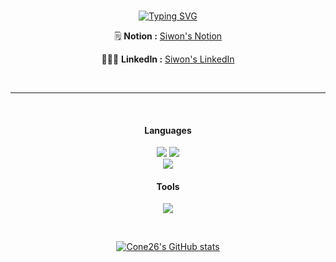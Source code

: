<!-- ![header](https://capsule-render.vercel.app/api?type=waving&color=0:EEFF00,100:a82da8&height=250&section=header&text=%20Siwon&fontSize=90&fontAlign=82&fontColor=fff) -->
<div align=center>

<br>
  
[![Typing SVG](https://readme-typing-svg.demolab.com?font=Fira+Code&weight=600&pause=1000&color=F7C32C&random=false&width=435&lines=Hi+there%2C+Welcome+to+my+Github+page!+)](https://git.io/typing-svg)

🗒 **Notion :** [Siwon's Notion](https://cone-s-page.notion.site/Blog-fdb79faf6d8b42dc86266689afba4d3c?pvs=4)
<br>

👩🏻‍💻 **LinkedIn :** [Siwon's LinkedIn](https://www.linkedin.com/in/siwon-hwang-755782239/)
<!--  #  _Teck Stack_  

</div> -->
<br>

---
  
<br>
  
#### Languages
<img src="https://img.shields.io/badge/Javascript-F7DF1E?style=flat-square&logo=Javascript&logoColor=white"/></a>
<img src="https://img.shields.io/badge/Typescript-007acc?style=flat-square&logo=Typescript&logoColor=white"/></a>
<br>
<img src="https://img.shields.io/badge/Mysql-FF9E0F?style=flat-square&logo=Mysql&logoColor=white"/></a>

#### Tools
<img src="https://img.shields.io/badge/Git-F05032?style=flat-square&logo=Git&logoColor=white"/></a>



<br>

[![Cone26's GitHub stats](https://github-readme-stats.vercel.app/api?username=cone26)](https://github.com/anuraghazra/github-readme-stats)
<br>



